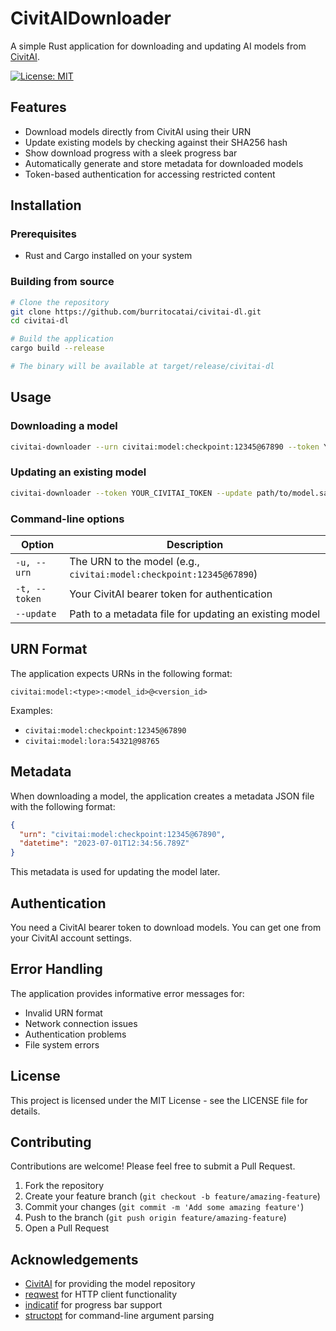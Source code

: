 # CivitAIDownloader

A simple Rust application for downloading and updating AI models from [CivitAI](https://civitai.com/).

[![License: MIT](https://img.shields.io/badge/License-MIT-yellow.svg)](https://opensource.org/licenses/MIT)

## Features

- Download models directly from CivitAI using their URN
- Update existing models by checking against their SHA256 hash
- Show download progress with a sleek progress bar
- Automatically generate and store metadata for downloaded models
- Token-based authentication for accessing restricted content

## Installation

### Prerequisites

- Rust and Cargo installed on your system

### Building from source

```bash
# Clone the repository
git clone https://github.com/burritocatai/civitai-dl.git
cd civitai-dl

# Build the application
cargo build --release

# The binary will be available at target/release/civitai-dl
```

## Usage

### Downloading a model

```bash
civitai-downloader --urn civitai:model:checkpoint:12345@67890 --token YOUR_CIVITAI_TOKEN
```

### Updating an existing model

```bash
civitai-downloader --token YOUR_CIVITAI_TOKEN --update path/to/model.safetensors.metadata.json
```

### Command-line options

| Option | Description |
|--------|-------------|
| `-u, --urn` | The URN to the model (e.g., `civitai:model:checkpoint:12345@67890`) |
| `-t, --token` | Your CivitAI bearer token for authentication |
| `--update` | Path to a metadata file for updating an existing model |

## URN Format

The application expects URNs in the following format:
```
civitai:model:<type>:<model_id>@<version_id>
```

Examples:
- `civitai:model:checkpoint:12345@67890`
- `civitai:model:lora:54321@98765`

## Metadata

When downloading a model, the application creates a metadata JSON file with the following format:

```json
{
  "urn": "civitai:model:checkpoint:12345@67890",
  "datetime": "2023-07-01T12:34:56.789Z"
}
```

This metadata is used for updating the model later.

## Authentication

You need a CivitAI bearer token to download models. You can get one from your CivitAI account settings.

## Error Handling

The application provides informative error messages for:
- Invalid URN format
- Network connection issues
- Authentication problems
- File system errors

## License

This project is licensed under the MIT License - see the LICENSE file for details.

## Contributing

Contributions are welcome! Please feel free to submit a Pull Request.

1. Fork the repository
2. Create your feature branch (`git checkout -b feature/amazing-feature`)
3. Commit your changes (`git commit -m 'Add some amazing feature'`)
4. Push to the branch (`git push origin feature/amazing-feature`)
5. Open a Pull Request

## Acknowledgements

- [CivitAI](https://civitai.com/) for providing the model repository
- [reqwest](https://crates.io/crates/reqwest) for HTTP client functionality
- [indicatif](https://crates.io/crates/indicatif) for progress bar support
- [structopt](https://crates.io/crates/structopt) for command-line argument parsing